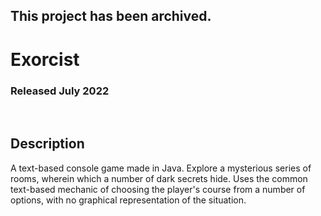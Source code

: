 ## This project has been archived.

# Exorcist
### Released July 2022

<br/>

## Description
A text-based console game made in Java. Explore a mysterious
series of rooms, wherein which a number of dark secrets hide.
Uses the common text-based mechanic of choosing the player's
course from a number of options, with no graphical representation
of the situation.
